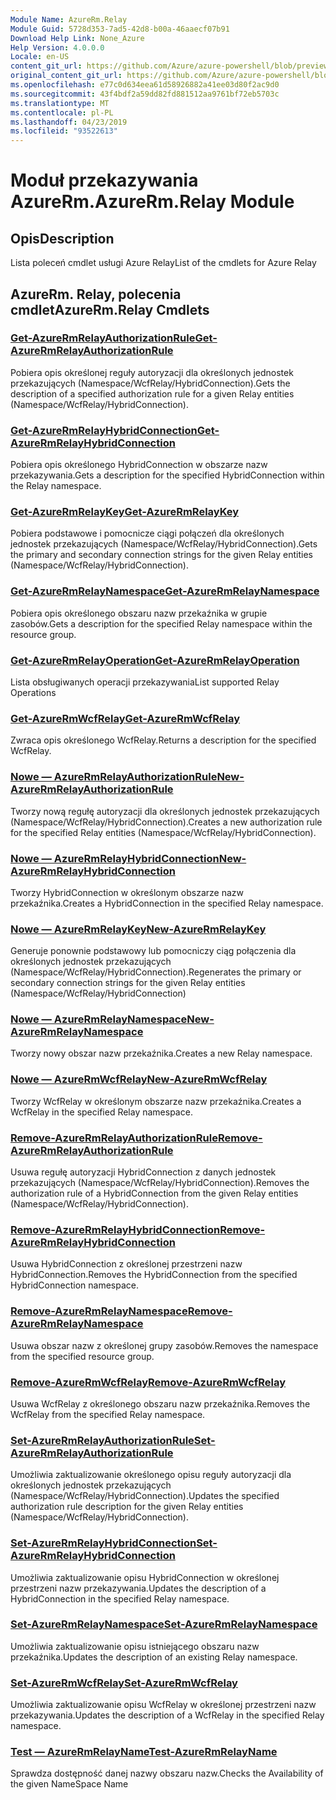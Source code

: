 ```yaml
---
Module Name: AzureRm.Relay
Module Guid: 5728d353-7ad5-42d8-b00a-46aaecf07b91
Download Help Link: None_Azure
Help Version: 4.0.0.0
Locale: en-US
content_git_url: https://github.com/Azure/azure-powershell/blob/preview/src/ResourceManager/Relay/Commands.Relay/help/AzureRM.Relay.md
original_content_git_url: https://github.com/Azure/azure-powershell/blob/preview/src/ResourceManager/Relay/Commands.Relay/help/AzureRM.Relay.md
ms.openlocfilehash: e77c0d634eea61d58926882a41ee03d80f2ac9d0
ms.sourcegitcommit: 43f4bdf2a59dd82fd881512aa9761bf72eb5703c
ms.translationtype: MT
ms.contentlocale: pl-PL
ms.lasthandoff: 04/23/2019
ms.locfileid: "93522613"
---
```

# <span data-ttu-id="1fecc-101">Moduł przekazywania AzureRm.</span><span class="sxs-lookup"><span data-stu-id="1fecc-101">AzureRm.Relay Module</span></span>
## <span data-ttu-id="1fecc-102">Opis</span><span class="sxs-lookup"><span data-stu-id="1fecc-102">Description</span></span>
<span data-ttu-id="1fecc-103">Lista poleceń cmdlet usługi Azure Relay</span><span class="sxs-lookup"><span data-stu-id="1fecc-103">List of the cmdlets for Azure Relay</span></span>

## <span data-ttu-id="1fecc-104">AzureRm. Relay, polecenia cmdlet</span><span class="sxs-lookup"><span data-stu-id="1fecc-104">AzureRm.Relay Cmdlets</span></span>
### [<span data-ttu-id="1fecc-105">Get-AzureRmRelayAuthorizationRule</span><span class="sxs-lookup"><span data-stu-id="1fecc-105">Get-AzureRmRelayAuthorizationRule</span></span>](Get-AzureRmRelayAuthorizationRule.md)
<span data-ttu-id="1fecc-106">Pobiera opis określonej reguły autoryzacji dla określonych jednostek przekazujących (Namespace/WcfRelay/HybridConnection).</span><span class="sxs-lookup"><span data-stu-id="1fecc-106">Gets the description of a specified authorization rule for a given Relay entities (Namespace/WcfRelay/HybridConnection).</span></span>

### [<span data-ttu-id="1fecc-107">Get-AzureRmRelayHybridConnection</span><span class="sxs-lookup"><span data-stu-id="1fecc-107">Get-AzureRmRelayHybridConnection</span></span>](Get-AzureRmRelayHybridConnection.md)
<span data-ttu-id="1fecc-108">Pobiera opis określonego HybridConnection w obszarze nazw przekazywania.</span><span class="sxs-lookup"><span data-stu-id="1fecc-108">Gets a description for the specified HybridConnection within the Relay namespace.</span></span>

### [<span data-ttu-id="1fecc-109">Get-AzureRmRelayKey</span><span class="sxs-lookup"><span data-stu-id="1fecc-109">Get-AzureRmRelayKey</span></span>](Get-AzureRmRelayKey.md)
<span data-ttu-id="1fecc-110">Pobiera podstawowe i pomocnicze ciągi połączeń dla określonych jednostek przekazujących (Namespace/WcfRelay/HybridConnection).</span><span class="sxs-lookup"><span data-stu-id="1fecc-110">Gets the primary and secondary connection strings for the given Relay entities (Namespace/WcfRelay/HybridConnection).</span></span>

### [<span data-ttu-id="1fecc-111">Get-AzureRmRelayNamespace</span><span class="sxs-lookup"><span data-stu-id="1fecc-111">Get-AzureRmRelayNamespace</span></span>](Get-AzureRmRelayNamespace.md)
<span data-ttu-id="1fecc-112">Pobiera opis określonego obszaru nazw przekaźnika w grupie zasobów.</span><span class="sxs-lookup"><span data-stu-id="1fecc-112">Gets a description for the specified Relay namespace within the resource group.</span></span>

### [<span data-ttu-id="1fecc-113">Get-AzureRmRelayOperation</span><span class="sxs-lookup"><span data-stu-id="1fecc-113">Get-AzureRmRelayOperation</span></span>](Get-AzureRmRelayOperation.md)
<span data-ttu-id="1fecc-114">Lista obsługiwanych operacji przekazywania</span><span class="sxs-lookup"><span data-stu-id="1fecc-114">List supported Relay Operations</span></span>

### [<span data-ttu-id="1fecc-115">Get-AzureRmWcfRelay</span><span class="sxs-lookup"><span data-stu-id="1fecc-115">Get-AzureRmWcfRelay</span></span>](Get-AzureRmWcfRelay.md)
<span data-ttu-id="1fecc-116">Zwraca opis określonego WcfRelay.</span><span class="sxs-lookup"><span data-stu-id="1fecc-116">Returns a description for the specified WcfRelay.</span></span>

### [<span data-ttu-id="1fecc-117">Nowe — AzureRmRelayAuthorizationRule</span><span class="sxs-lookup"><span data-stu-id="1fecc-117">New-AzureRmRelayAuthorizationRule</span></span>](New-AzureRmRelayAuthorizationRule.md)
<span data-ttu-id="1fecc-118">Tworzy nową regułę autoryzacji dla określonych jednostek przekazujących (Namespace/WcfRelay/HybridConnection).</span><span class="sxs-lookup"><span data-stu-id="1fecc-118">Creates a new authorization rule for the specified Relay entities (Namespace/WcfRelay/HybridConnection).</span></span>

### [<span data-ttu-id="1fecc-119">Nowe — AzureRmRelayHybridConnection</span><span class="sxs-lookup"><span data-stu-id="1fecc-119">New-AzureRmRelayHybridConnection</span></span>](New-AzureRmRelayHybridConnection.md)
<span data-ttu-id="1fecc-120">Tworzy HybridConnection w określonym obszarze nazw przekaźnika.</span><span class="sxs-lookup"><span data-stu-id="1fecc-120">Creates a HybridConnection in the specified Relay namespace.</span></span>

### [<span data-ttu-id="1fecc-121">Nowe — AzureRmRelayKey</span><span class="sxs-lookup"><span data-stu-id="1fecc-121">New-AzureRmRelayKey</span></span>](New-AzureRmRelayKey.md)
<span data-ttu-id="1fecc-122">Generuje ponownie podstawowy lub pomocniczy ciąg połączenia dla określonych jednostek przekazujących (Namespace/WcfRelay/HybridConnection).</span><span class="sxs-lookup"><span data-stu-id="1fecc-122">Regenerates the primary or secondary connection strings for the given Relay entities (Namespace/WcfRelay/HybridConnection)</span></span>

### [<span data-ttu-id="1fecc-123">Nowe — AzureRmRelayNamespace</span><span class="sxs-lookup"><span data-stu-id="1fecc-123">New-AzureRmRelayNamespace</span></span>](New-AzureRmRelayNamespace.md)
<span data-ttu-id="1fecc-124">Tworzy nowy obszar nazw przekaźnika.</span><span class="sxs-lookup"><span data-stu-id="1fecc-124">Creates a new Relay namespace.</span></span>

### [<span data-ttu-id="1fecc-125">Nowe — AzureRmWcfRelay</span><span class="sxs-lookup"><span data-stu-id="1fecc-125">New-AzureRmWcfRelay</span></span>](New-AzureRmWcfRelay.md)
<span data-ttu-id="1fecc-126">Tworzy WcfRelay w określonym obszarze nazw przekaźnika.</span><span class="sxs-lookup"><span data-stu-id="1fecc-126">Creates a WcfRelay in the specified Relay namespace.</span></span>

### [<span data-ttu-id="1fecc-127">Remove-AzureRmRelayAuthorizationRule</span><span class="sxs-lookup"><span data-stu-id="1fecc-127">Remove-AzureRmRelayAuthorizationRule</span></span>](Remove-AzureRmRelayAuthorizationRule.md)
<span data-ttu-id="1fecc-128">Usuwa regułę autoryzacji HybridConnection z danych jednostek przekazujących (Namespace/WcfRelay/HybridConnection).</span><span class="sxs-lookup"><span data-stu-id="1fecc-128">Removes the authorization rule of a HybridConnection from the given Relay entities (Namespace/WcfRelay/HybridConnection).</span></span>

### [<span data-ttu-id="1fecc-129">Remove-AzureRmRelayHybridConnection</span><span class="sxs-lookup"><span data-stu-id="1fecc-129">Remove-AzureRmRelayHybridConnection</span></span>](Remove-AzureRmRelayHybridConnection.md)
<span data-ttu-id="1fecc-130">Usuwa HybridConnection z określonej przestrzeni nazw HybridConnection.</span><span class="sxs-lookup"><span data-stu-id="1fecc-130">Removes the HybridConnection from the specified HybridConnection namespace.</span></span>

### [<span data-ttu-id="1fecc-131">Remove-AzureRmRelayNamespace</span><span class="sxs-lookup"><span data-stu-id="1fecc-131">Remove-AzureRmRelayNamespace</span></span>](Remove-AzureRmRelayNamespace.md)
<span data-ttu-id="1fecc-132">Usuwa obszar nazw z określonej grupy zasobów.</span><span class="sxs-lookup"><span data-stu-id="1fecc-132">Removes the namespace from the specified resource group.</span></span> 

### [<span data-ttu-id="1fecc-133">Remove-AzureRmWcfRelay</span><span class="sxs-lookup"><span data-stu-id="1fecc-133">Remove-AzureRmWcfRelay</span></span>](Remove-AzureRmWcfRelay.md)
<span data-ttu-id="1fecc-134">Usuwa WcfRelay z określonego obszaru nazw przekaźnika.</span><span class="sxs-lookup"><span data-stu-id="1fecc-134">Removes the WcfRelay from the specified Relay namespace.</span></span>

### [<span data-ttu-id="1fecc-135">Set-AzureRmRelayAuthorizationRule</span><span class="sxs-lookup"><span data-stu-id="1fecc-135">Set-AzureRmRelayAuthorizationRule</span></span>](Set-AzureRmRelayAuthorizationRule.md)
<span data-ttu-id="1fecc-136">Umożliwia zaktualizowanie określonego opisu reguły autoryzacji dla określonych jednostek przekazujących (Namespace/WcfRelay/HybridConnection).</span><span class="sxs-lookup"><span data-stu-id="1fecc-136">Updates the specified authorization rule description for the given Relay entities (Namespace/WcfRelay/HybridConnection).</span></span>

### [<span data-ttu-id="1fecc-137">Set-AzureRmRelayHybridConnection</span><span class="sxs-lookup"><span data-stu-id="1fecc-137">Set-AzureRmRelayHybridConnection</span></span>](Set-AzureRmRelayHybridConnection.md)
<span data-ttu-id="1fecc-138">Umożliwia zaktualizowanie opisu HybridConnection w określonej przestrzeni nazw przekazywania.</span><span class="sxs-lookup"><span data-stu-id="1fecc-138">Updates the description of a HybridConnection in the specified Relay namespace.</span></span>

### [<span data-ttu-id="1fecc-139">Set-AzureRmRelayNamespace</span><span class="sxs-lookup"><span data-stu-id="1fecc-139">Set-AzureRmRelayNamespace</span></span>](Set-AzureRmRelayNamespace.md)
<span data-ttu-id="1fecc-140">Umożliwia zaktualizowanie opisu istniejącego obszaru nazw przekaźnika.</span><span class="sxs-lookup"><span data-stu-id="1fecc-140">Updates the description of an existing Relay namespace.</span></span>

### [<span data-ttu-id="1fecc-141">Set-AzureRmWcfRelay</span><span class="sxs-lookup"><span data-stu-id="1fecc-141">Set-AzureRmWcfRelay</span></span>](Set-AzureRmWcfRelay.md)
<span data-ttu-id="1fecc-142">Umożliwia zaktualizowanie opisu WcfRelay w określonej przestrzeni nazw przekazywania.</span><span class="sxs-lookup"><span data-stu-id="1fecc-142">Updates the description of a WcfRelay in the specified Relay namespace.</span></span>

### [<span data-ttu-id="1fecc-143">Test — AzureRmRelayName</span><span class="sxs-lookup"><span data-stu-id="1fecc-143">Test-AzureRmRelayName</span></span>](Test-AzureRmRelayName.md)
<span data-ttu-id="1fecc-144">Sprawdza dostępność danej nazwy obszaru nazw.</span><span class="sxs-lookup"><span data-stu-id="1fecc-144">Checks the Availability of the given NameSpace Name</span></span>

